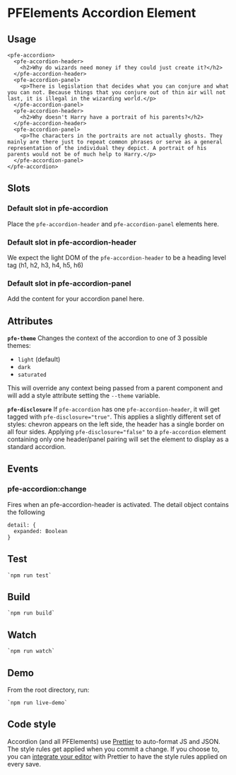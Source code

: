 # PFElements Accordion Element

## Usage

```
<pfe-accordion>
  <pfe-accordion-header>
    <h2>Why do wizards need money if they could just create it?</h2>
  </pfe-accordion-header>
  <pfe-accordion-panel>
    <p>There is legislation that decides what you can conjure and what you can not. Because things that you conjure out of thin air will not last, it is illegal in the wizarding world.</p>
  </pfe-accordion-panel>
  <pfe-accordion-header>
    <h2>Why doesn't Harry have a portrait of his parents?</h2>
  </pfe-accordion-header>
  <pfe-accordion-panel>
    <p>The characters in the portraits are not actually ghosts. They mainly are there just to repeat common phrases or serve as a general representation of the individual they depict. A portrait of his parents would not be of much help to Harry.</p>
  </pfe-accordion-panel>
</pfe-accordion>
```

## Slots

### Default slot in pfe-accordion

Place the `pfe-accordion-header` and `pfe-accordion-panel` elements here.

### Default slot in pfe-accordion-header

We expect the light DOM of the `pfe-accordion-header` to be a heading level tag
(h1, h2, h3, h4, h5, h6)

### Default slot in pfe-accordion-panel

Add the content for your accordion panel here.

## Attributes

**`pfe-theme`**
Changes the context of the accordion to one of 3 possible themes:
- `light` (default)
- `dark`
- `saturated`

This will override any context being passed from a parent component and will add a style attribute setting the `--theme` variable.

**`pfe-disclosure`**
If `pfe-accordion` has one `pfe-accordion-header`, it will get tagged with `pfe-disclosure="true"`. This applies a slightly different set of styles: chevron appears on the left side, the header has a single border on all four sides. Applying `pfe-disclosure="false"` to a `pfe-accordion` element containing only one header/panel pairing will set the element to display as a standard accordion.

## Events

### pfe-accordion:change

Fires when an pfe-accordion-header is activated. The detail object contains the
following

```
detail: {
  expanded: Boolean
}
```

## Test

    `npm run test`

## Build

    `npm run build`

## Watch

    `npm run watch`

## Demo

From the root directory, run:

    `npm run live-demo`

## Code style

Accordion (and all PFElements) use [Prettier][prettier] to auto-format JS and JSON. The style rules get applied when you commit a change. If you choose to, you can [integrate your editor][prettier-ed] with Prettier to have the style rules applied on every save.

[prettier]: https://github.com/prettier/prettier/
[prettier-ed]: https://github.com/prettier/prettier/#editor-integration
[web-component-tester]: https://github.com/Polymer/web-component-tester

